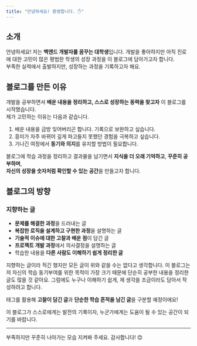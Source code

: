```yaml
---
title: "안녕하세요! 환영합니다. ✋"
---
```


## 소개
안녕하세요! 저는 **백엔드 개발자를 꿈꾸는 대학생**입니다.
개발을 좋아하지만 아직 진로에 대한 고민이 많은 평범한 학생의 성장 과정을 이 블로그에 담아가고자 합니다.  
부족한 실력에서 출발하지만, 성장하는 과정을 기록하고자 해요.

## 블로그를 만든 이유

개발을 공부하면서 **배운 내용을 정리하고, 스스로 성장하는 동력을 찾고자** 이 블로그를 시작했습니다.  
제가 고민하는 이유는 다음과 같습니다.
1. 배운 내용을 금방 잊어버리곤 합니다. 기록으로 보완하고 싶습니다.
2. 흥미가 자주 바뀌어 깊게 파고들지 못했던 경험을 극복하고 싶습니다.
3. 기나긴 여정에서 **동기와 의지**를 유지할 방법이 필요합니다.

블로그에 학습 과정을 정리하고 결과물을 남기면서 **지식을 더 오래 기억하고**, **꾸준히 공부하며**,  
**자신의 성장을 숫자처럼 확인할 수 있는 공간**을 만들고자 합니다.

## 블로그의 방향

### 지향하는 글
- **문제를 해결한 과정**을 드러내는 글
- **복잡한 로직을 설계하고 구현한 과정**을 설명하는 글
- **기술적 이슈에 대한 고찰과 배운 점**이 담긴 글
- **프로젝트 개발 과정**에서 의사결정을 설명하는 글
- 학습한 내용을 **다른 사람도 이해하기 쉽게 정리한 글**

지향하는 글이라 적긴 했지만 모든 글이 위와 같을 수는 없다고 생각합니다. 이 블로그는 저 자신의 학습 동기부여를 위한 목적이 가장 크기 때문에 단순히 공부한 내용을 정리한 글도 많을 것 같아요. 그럼에도 누구나 이해하기 쉽게, 제 생각을 조금이라도 담아서 작성하려고 합니다.

태그를 활용해 **고찰이 담긴 글**과 **단순한 학습 흔적을 남긴 글**을 구분할 예정이에요!  

이 블로그가 스스로에게는 발전의 기록이자, 누군가에게는 도움이 될 수 있는 공간이 되기를 바랍니다.

---

부족하지만 꾸준히 나아가는 모습 지켜봐 주세요. 감사합니다! 😊